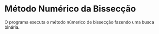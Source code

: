 # Método Numérico da Bissecção

O programa executa o método númerico de bissecção fazendo uma busca binária.
